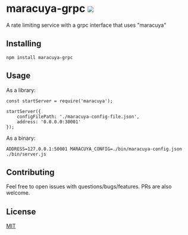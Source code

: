 # maracuya-grpc ![](https://travis-ci.org/dschenkelman/maracuya-grpc.svg?branch=master)
A rate limiting service with a grpc interface that uses "maracuya"

## Installing
```
npm install maracuya-grpc
```

## Usage
As a library:
```node
const startServer = require('maracuya');

startServer({ 
    configFilePath: './maracuya-config-file.json',
    address: '0.0.0.0:30001'
});
```

As a binary:
```
ADDRESS=127.0.0.1:50001 MARACUYA_CONFIG=./bin/maracuya-config.json ./bin/server.js
```

## Contributing
Feel free to open issues with questions/bugs/features. PRs are also welcome.

## License
[MIT](./LICENSE)